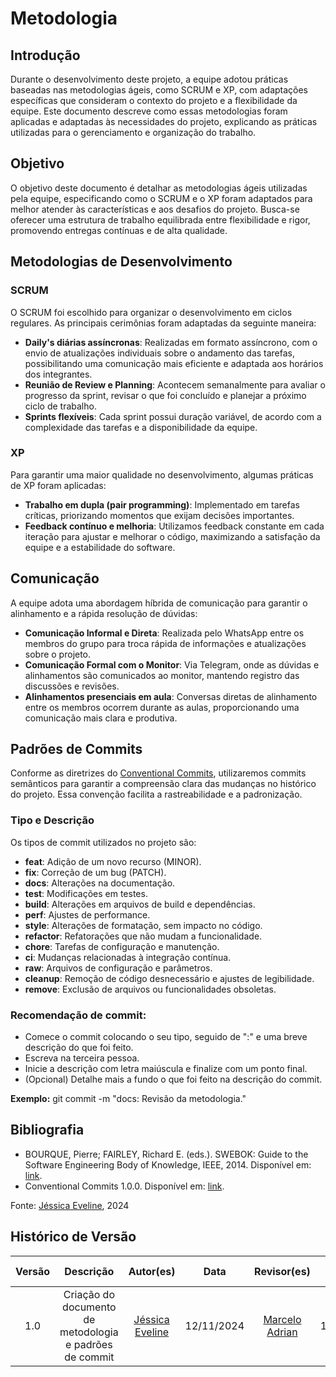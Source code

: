 # Metodologia

## Introdução
Durante o desenvolvimento deste projeto, a equipe adotou práticas baseadas nas metodologias ágeis, como SCRUM e XP, com adaptações específicas que consideram o contexto do projeto e a flexibilidade da equipe. Este documento descreve como essas metodologias foram aplicadas e adaptadas às necessidades do projeto, explicando as práticas utilizadas para o gerenciamento e organização do trabalho.

## Objetivo
O objetivo deste documento é detalhar as metodologias ágeis utilizadas pela equipe, especificando como o SCRUM e o XP foram adaptados para melhor atender às características e aos desafios do projeto. Busca-se oferecer uma estrutura de trabalho equilibrada entre flexibilidade e rigor, promovendo entregas contínuas e de alta qualidade.

## Metodologias de Desenvolvimento

### SCRUM
O SCRUM foi escolhido para organizar o desenvolvimento em ciclos regulares. As principais cerimônias foram adaptadas da seguinte maneira:
- **Daily's diárias assíncronas**: Realizadas em formato assíncrono, com o envio de atualizações individuais sobre o andamento das tarefas, possibilitando uma comunicação mais eficiente e adaptada aos horários dos integrantes.
- **Reunião de Review e Planning**: Acontecem semanalmente para avaliar o progresso da sprint, revisar o que foi concluído e planejar a próximo ciclo de trabalho.
- **Sprints flexíveis**: Cada sprint possui duração variável, de acordo com a complexidade das tarefas e a disponibilidade da equipe.

### XP
Para garantir uma maior qualidade no desenvolvimento, algumas práticas de XP foram aplicadas:
- **Trabalho em dupla (pair programming)**: Implementado em tarefas críticas, priorizando momentos que exijam decisões importantes.
- **Feedback contínuo e melhoria**: Utilizamos feedback constante em cada iteração para ajustar e melhorar o código, maximizando a satisfação da equipe e a estabilidade do software.

## Comunicação
A equipe adota uma abordagem híbrida de comunicação para garantir o alinhamento e a rápida resolução de dúvidas:
- **Comunicação Informal e Direta**: Realizada pelo WhatsApp entre os membros do grupo para troca rápida de informações e atualizações sobre o projeto.
- **Comunicação Formal com o Monitor**: Via Telegram, onde as dúvidas e alinhamentos são comunicados ao monitor, mantendo registro das discussões e revisões.
- **Alinhamentos presenciais em aula**: Conversas diretas de alinhamento entre os membros ocorrem durante as aulas, proporcionando uma comunicação mais clara e produtiva.

## Padrões de Commits

Conforme as diretrizes do [Conventional Commits](https://www.conventionalcommits.org/en/v1.0.0/), utilizaremos commits semânticos para garantir a compreensão clara das mudanças no histórico do projeto. Essa convenção facilita a rastreabilidade e a padronização.

### Tipo e Descrição

Os tipos de commit utilizados no projeto são:

- **feat**: Adição de um novo recurso (MINOR).
- **fix**: Correção de um bug (PATCH).
- **docs**: Alterações na documentação.
- **test**: Modificações em testes.
- **build**: Alterações em arquivos de build e dependências.
- **perf**: Ajustes de performance.
- **style**: Alterações de formatação, sem impacto no código.
- **refactor**: Refatorações que não mudam a funcionalidade.
- **chore**: Tarefas de configuração e manutenção.
- **ci**: Mudanças relacionadas à integração contínua.
- **raw**: Arquivos de configuração e parâmetros.
- **cleanup**: Remoção de código desnecessário e ajustes de legibilidade.
- **remove**: Exclusão de arquivos ou funcionalidades obsoletas.

### Recomendação de commit:
- Comece o commit colocando o seu tipo, seguido de ":" e uma breve descrição do que foi feito.
- Escreva na terceira pessoa.
- Inicie a descrição com letra maiúscula e finalize com um ponto final.
- (Opcional) Detalhe mais a fundo o que foi feito na descrição do commit.

**Exemplo:** git commit -m "docs: Revisão da metodologia."

## Bibliografia

- BOURQUE, Pierre; FAIRLEY, Richard E. (eds.). SWEBOK: Guide to the Software Engineering Body of Knowledge, IEEE, 2014. Disponível em: [link](https://www.computer.org/education/bodies-of-knowledge/software-engineering).
- Conventional Commits 1.0.0. Disponível em: [link](https://www.conventionalcommits.org/en/v1.0.0/).


Fonte: [Jéssica Eveline](https://github.com/xzxjesse), 2024

## Histórico de Versão
| Versão | Descrição | Autor(es) | Data | Revisor(es) | Data de Revisão |
| :---: | :---: | :---: | :---: | :---: | :---: |
| 1.0 | Criação do documento de metodologia e padrões de commit | [Jéssica Eveline](https://github.com/xzxjesse) | 12/11/2024 |[Marcelo Adrian](https://github.com/Marcelo-Adrian) | 12/11/2024 |
